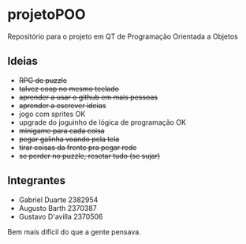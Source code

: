 # projetoPOO
Repositório para o projeto em QT de Programação Orientada a Objetos

## Ideias
- ~~RPG de puzzle~~
- ~~talvez coop no mesmo teclado~~
- ~~aprender a usar o github em mais pessoas~~
- ~~aprender a escrever ideias~~
- jogo com sprites OK
- upgrade do joguinho de lógica de programação OK
- ~~minigame para cada coisa~~
- ~~pegar galinha voando pela tela~~
- ~~tirar coisas da frente pra pegar rede~~
- ~~se perder no puzzle, resetar tudo (se sujar)~~

## Integrantes
- Gabriel Duarte 2382954
- Augusto Barth 2370387
- Gustavo D'avilla 2370506

Bem mais difícil do que a gente pensava.
